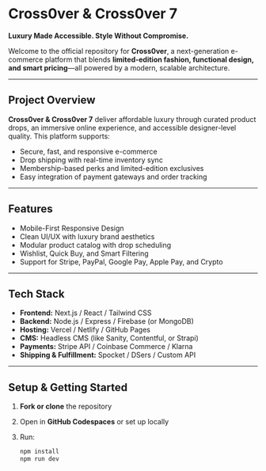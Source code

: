 # Cross0ver & Cross0ver 7

**Luxury Made Accessible. Style Without Compromise.**

Welcome to the official repository for **Cross0ver**, a next-generation e-commerce platform that blends **limited-edition fashion, functional design, and smart pricing**—all powered by a modern, scalable architecture.

---

## Project Overview

**Cross0ver & Cross0ver 7** deliver affordable luxury through curated product drops, an immersive online experience, and accessible designer-level quality. This platform supports:

- Secure, fast, and responsive e-commerce
- Drop shipping with real-time inventory sync
- Membership-based perks and limited-edition exclusives
- Easy integration of payment gateways and order tracking

---

## Features

- Mobile-First Responsive Design
- Clean UI/UX with luxury brand aesthetics
- Modular product catalog with drop scheduling
- Wishlist, Quick Buy, and Smart Filtering
- Support for Stripe, PayPal, Google Pay, Apple Pay, and Crypto

---

## Tech Stack

- **Frontend:** Next.js / React / Tailwind CSS
- **Backend:** Node.js / Express / Firebase (or MongoDB)
- **Hosting:** Vercel / Netlify / GitHub Pages
- **CMS:** Headless CMS (like Sanity, Contentful, or Strapi)
- **Payments:** Stripe API / Coinbase Commerce / Klarna
- **Shipping & Fulfillment:** Spocket / DSers / Custom API

---

## Setup & Getting Started

1. **Fork or clone** the repository
2. Open in **GitHub Codespaces** or set up locally
3. Run:

   ```bash
   npm install
   npm run dev
